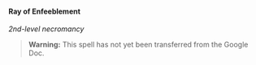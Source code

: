 #### Ray of Enfeeblement
<!-- markdownlint-disable-next-line no-emphasis-as-heading -->
_2nd-level necromancy_

> **Warning:**
> This spell has not yet been transferred from the Google Doc.
